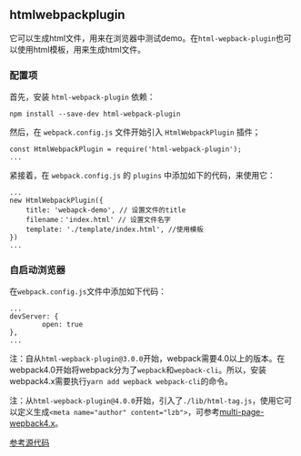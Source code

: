 ## htmlwebpackplugin

它可以生成html文件，用来在浏览器中测试demo。在`html-wepback-plugin`也可以使用html模板，用来生成html文件。

### 配置项

首先，安装 `html-webpack-plugin` 依赖：

```
npm install --save-dev html-webpack-plugin
```

然后，在 `webpack.config.js` 文件开始引入 `HtmlWebpackPlugin` 插件；

```
const HtmlWebpackPlugin = require('html-webpack-plugin');
...
```


紧接着，在 `webpack.config.js` 的 `plugins` 中添加如下的代码，来使用它：

```
...
new HtmlWebpackPlugin({
	title: 'webapck-demo', // 设置文件的title
	filename：'index.html' // 设置文件名字
	template: './template/index.html', //使用模板
})
...
```

### 自启动浏览器

在`webpack.config.js`文件中添加如下代码：

```
...
devServer: {
		open: true
},
...
```

注：自从`html-wepback-plugin@3.0.0`开始，webpack需要4.0以上的版本。在webpack4.0开始将webpack分为了`wepback`和`wepback-cli`。所以，安装webpack4.x需要执行`yarn add wepback webpack-cli`的命令。

注：从`html-wepback-plugin@4.0.0`开始，引入了`./lib/html-tag.js`，使用它可以定义生成`<meta name="author" content="lzb">`，可参考[multi-page-wepback4.x](https://github.com/lvzhenbang/webpack4.x-multi-page)。

[参考源代码](https://github.com/lvzhenbang/webpack-learning/tree/master/demo/example-6)
